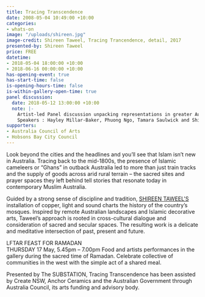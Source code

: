 ```yaml
---
title: Tracing Transcendence
date: 2008-05-04 10:49:00 +10:00
categories:
- whats-on
image: "/uploads/shireen.jpg"
image-credit: Shireen Taweel, Tracing Trancendence, detail, 2017
presented-by: Shireen Taweel
price: FREE
datetime:
- 2018-05-04 18:00:00 +10:00
- 2018-06-16 00:00:00 +10:00
has-opening-event: true
has-start-time: false
is-opening-hours-time: false
is-within-gallery-open-time: true
panel discussion:
  date: 2018-05-12 13:00:00 +10:00
  note: |-
    Artist-led Panel discussion unpacking representations in greater Australia, ideas of local histories, fluid identities and transformations from cultural exchange.
    Speakers : Hayley Millar-Baker, Phuong Ngo, Tamara Saulwick and Shireen Taweel
supporters:
- Australia Council of Arts
- Hobsons Bay City Council
---
```


Look beyond the cities and the headlines and you’ll see that Islam isn’t new in Australia. Tracing back to the mid-1800s, the presence of Islamic cameleers or “Ghans” in outback Australia led to more than just train tracks and the supply of goods across arid rural terrain – the sacred sites and prayer spaces they left behind tell stories that resonate today in contemporary Muslim Australia.

Guided by a strong sense of discipline and tradition, [SHIREEN TAWEEL'S](http://shireentaweel.com/) installation of copper, light and sound charts the history of the country’s mosques. Inspired by remote Australian landscapes and Islamic decorative arts, Taweel’s approach is rooted in cross-cultural dialogue and consideration of sacred and secular spaces. The resulting work is a delicate and meditative intersection of past, present and future.

LFTAR FEAST FOR RAMADAN <br>
THURSDAY 17 May, 5.45pm – 7.00pm
Food and artists performances in the gallery during the sacred time of Ramadan. Celebrate collective of communities in the west with the simple act of a shared meal.

Presented by The SUBSTATION, Tracing Transcendence has been assisted by Create NSW, Anchor Ceramics and the Australian Government through Australia Council, its arts funding and advisory body.





